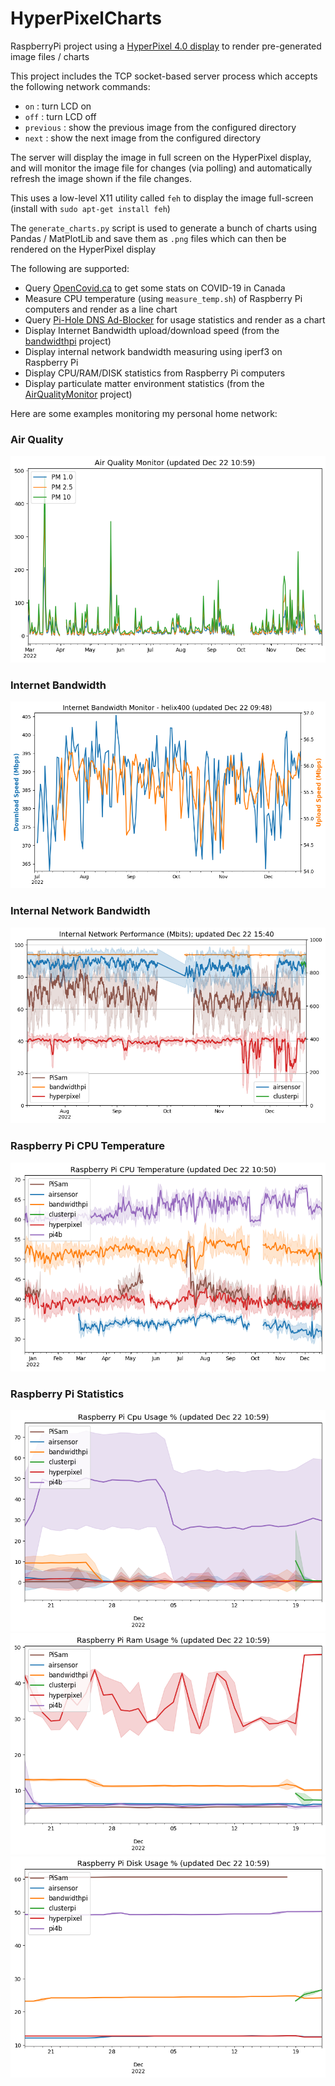 # HyperPixelCharts

RaspberryPi project using a [HyperPixel 4.0 display](https://shop.pimoroni.com/products/hyperpixel-4?variant=12569539706963) to render pre-generated image files / charts

This project includes the TCP socket-based server process which accepts the following network commands:
- `on` : turn LCD on
- `off` : turn LCD off
- `previous` : show the previous image from the configured directory
- `next` : show the next image from the configured directory

The server will display the image in full screen on the HyperPixel display, and will monitor the image file for changes (via polling) and automatically refresh the image shown if the file changes.

This uses a low-level X11 utility called `feh` to display the image full-screen (install with `sudo apt-get install feh`)

The `generate_charts.py` script is used to generate a bunch of charts using Pandas / MatPlotLib and save them as `.png` files which can then be rendered on the HyperPixel display

The following are supported:
- Query [OpenCovid.ca](http://opencovid.ca) to get some stats on COVID-19 in Canada
- Measure CPU temperature (using `measure_temp.sh`) of Raspberry Pi computers and render as a line chart
- Query [Pi-Hole DNS Ad-Blocker](https://pi-hole.net/) for usage statistics and render as a chart
- Display Internet Bandwidth upload/download speed (from the [bandwidthpi](https://github.com/brunon/bandwidthpi) project)
- Display internal network bandwidth measuring using iperf3 on Raspberry Pi
- Display CPU/RAM/DISK statistics from Raspberry Pi computers
- Display particulate matter environment statistics (from the [AirQualityMonitor](https://github.com/brunon/AirQualityMonitor) project)

Here are some examples monitoring my personal home network:

### Air Quality
![AirQuality](examples/airquality.png)

### Internet Bandwidth
![Internet Bandwidth](examples/bandwidth-helix400.png)

### Internal Network Bandwidth
![Internal Network Bandwidth](examples/iperf.png)

### Raspberry Pi CPU Temperature
![CPU Temperature](examples/pitemp.png)

### Raspberry Pi Statistics
![Pi CPU](examples/picpu.png)
![Pi RAM](examples/piram.png)
![Pi Disk](examples/pidisk.png)
